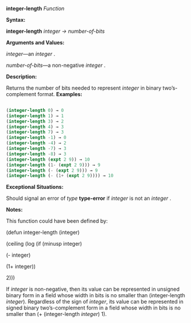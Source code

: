 **integer-length** *Function* 



**Syntax:** 



**integer-length** *integer → number-of-bits* 



**Arguments and Values:** 



*integer*—an *integer* . 



*number-of-bits*—a non-negative *integer* . 



**Description:** 



Returns the number of bits needed to represent *integer* in binary two’s-complement format. **Examples:**
```lisp
 
(integer-length 0) → 0 
(integer-length 1) → 1 
(integer-length 3) → 2 
(integer-length 4) → 3 
(integer-length 7) → 3 
(integer-length -1) → 0 
(integer-length -4) → 2 
(integer-length -7) → 3 
(integer-length -8) → 3 
(integer-length (expt 2 9)) → 10 
(integer-length (1- (expt 2 9))) → 9 
(integer-length (- (expt 2 9))) → 9 
(integer-length (- (1+ (expt 2 9)))) → 10 

```
**Exceptional Situations:** 



Should signal an error of *type* **type-error** if *integer* is not an *integer* . 



**Notes:** 



This function could have been defined by: 



(defun integer-length (integer) 



(ceiling (log (if (minusp integer) 



(- integer) 



(1+ integer)) 



2))) 



If *integer* is non-negative, then its value can be represented in unsigned binary form in a field whose width in bits is no smaller than (integer-length *integer*). Regardless of the sign of *integer*, its value can be represented in signed binary two’s-complement form in a field whose width in bits is no smaller than (+ (integer-length *integer*) 1). 







 



 



